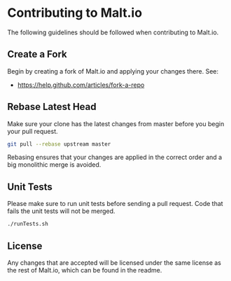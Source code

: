 Contributing to Malt.io
=======================
The following guidelines should be followed when contributing to Malt.io.

Create a Fork
-------------
Begin by creating a fork of Malt.io and applying your changes there. See:

 * https://help.github.com/articles/fork-a-repo

Rebase Latest Head
------------------
Make sure your clone has the latest changes from master before you begin your pull request.

```bash
git pull --rebase upstream master
```

Rebasing ensures that your changes are applied in the correct order and a big monolithic merge is avoided.

Unit Tests
----------
Please make sure to run unit tests before sending a pull request. Code that fails the unit tests will not be merged.

```bash
./runTests.sh
```

License
-------
Any changes that are accepted will be licensed under the same license as the rest of Malt.io, which can be found in the readme.

